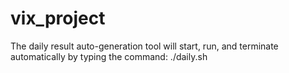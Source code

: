 # vix_project

The daily result auto-generation tool will start, run, and terminate automatically by typing the command: ./daily.sh 


